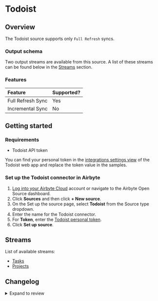 # Todoist

## Overview

The Todoist source supports only `Full Refresh` syncs.

### Output schema

Two output streams are available from this source. A list of these streams can be found below in the [Streams](todoist.md#streams) section.

### Features

| Feature           | Supported? |
| :---------------- | :--------- |
| Full Refresh Sync | Yes        |
| Incremental Sync  | No         |

## Getting started

### Requirements

- Todoist API token

You can find your personal token in the [integrations settings view](https://todoist.com/prefs/integrations) of the Todoist web app and replace the token value in the samples.

### Set up the Todoist connector in Airbyte

1. [Log into your Airbyte Cloud](https://cloud.airbyte.io/workspaces) account or navigate to the Airbyte Open Source dashboard.
2. Click **Sources** and then click **+ New source**.
3. On the Set up the source page, select **Todoist** from the Source type dropdown.
4. Enter the name for the Todoist connector.
5. For **Token**, enter the [Todoist personal token](https://todoist.com/app/settings/integrations/).
6. Click **Set up source**.

## Streams

List of available streams:

- [Tasks](https://developer.todoist.com/rest/v2/#tasks)
- [Projects](https://developer.todoist.com/rest/v2/#projects)

## Changelog

<details>
  <summary>Expand to review</summary>

| Version | Date       | Pull Request                                             | Subject                                                    |
| :------ | :--------- | :------------------------------------------------------- | :--------------------------------------------------------- |
| 0.3.31 | 2025-09-09 | [65713](https://github.com/airbytehq/airbyte/pull/65713) | Update dependencies |
| 0.3.30 | 2025-08-24 | [65464](https://github.com/airbytehq/airbyte/pull/65464) | Update dependencies |
| 0.3.29 | 2025-08-09 | [64827](https://github.com/airbytehq/airbyte/pull/64827) | Update dependencies |
| 0.3.28 | 2025-08-02 | [64377](https://github.com/airbytehq/airbyte/pull/64377) | Update dependencies |
| 0.3.27 | 2025-07-26 | [63964](https://github.com/airbytehq/airbyte/pull/63964) | Update dependencies |
| 0.3.26 | 2025-07-12 | [63086](https://github.com/airbytehq/airbyte/pull/63086) | Update dependencies |
| 0.3.25 | 2025-07-05 | [62734](https://github.com/airbytehq/airbyte/pull/62734) | Update dependencies |
| 0.3.24 | 2025-06-28 | [62207](https://github.com/airbytehq/airbyte/pull/62207) | Update dependencies |
| 0.3.23 | 2025-06-21 | [61806](https://github.com/airbytehq/airbyte/pull/61806) | Update dependencies |
| 0.3.22 | 2025-05-24 | [60521](https://github.com/airbytehq/airbyte/pull/60521) | Update dependencies |
| 0.3.21 | 2025-05-10 | [60075](https://github.com/airbytehq/airbyte/pull/60075) | Update dependencies |
| 0.3.20 | 2025-05-04 | [59611](https://github.com/airbytehq/airbyte/pull/59611) | Update dependencies |
| 0.3.19 | 2025-04-27 | [58425](https://github.com/airbytehq/airbyte/pull/58425) | Update dependencies |
| 0.3.18 | 2025-04-12 | [58004](https://github.com/airbytehq/airbyte/pull/58004) | Update dependencies |
| 0.3.17 | 2025-04-05 | [57445](https://github.com/airbytehq/airbyte/pull/57445) | Update dependencies |
| 0.3.16 | 2025-03-29 | [56873](https://github.com/airbytehq/airbyte/pull/56873) | Update dependencies |
| 0.3.15 | 2025-03-22 | [56250](https://github.com/airbytehq/airbyte/pull/56250) | Update dependencies |
| 0.3.14 | 2025-03-08 | [55635](https://github.com/airbytehq/airbyte/pull/55635) | Update dependencies |
| 0.3.13 | 2025-03-01 | [55143](https://github.com/airbytehq/airbyte/pull/55143) | Update dependencies |
| 0.3.12 | 2025-02-22 | [54544](https://github.com/airbytehq/airbyte/pull/54544) | Update dependencies |
| 0.3.11 | 2025-02-15 | [54046](https://github.com/airbytehq/airbyte/pull/54046) | Update dependencies |
| 0.3.10 | 2025-02-08 | [53546](https://github.com/airbytehq/airbyte/pull/53546) | Update dependencies |
| 0.3.9 | 2025-02-01 | [53066](https://github.com/airbytehq/airbyte/pull/53066) | Update dependencies |
| 0.3.8 | 2025-01-25 | [52436](https://github.com/airbytehq/airbyte/pull/52436) | Update dependencies |
| 0.3.7 | 2025-01-18 | [51964](https://github.com/airbytehq/airbyte/pull/51964) | Update dependencies |
| 0.3.6 | 2025-01-11 | [51458](https://github.com/airbytehq/airbyte/pull/51458) | Update dependencies |
| 0.3.5 | 2024-12-28 | [50823](https://github.com/airbytehq/airbyte/pull/50823) | Update dependencies |
| 0.3.4 | 2024-12-21 | [49737](https://github.com/airbytehq/airbyte/pull/49737) | Update dependencies |
| 0.3.3 | 2024-12-12 | [49430](https://github.com/airbytehq/airbyte/pull/49430) | Update dependencies |
| 0.3.2 | 2024-10-29 | [47823](https://github.com/airbytehq/airbyte/pull/47823) | Update dependencies |
| 0.3.1 | 2024-10-22 | [47237](https://github.com/airbytehq/airbyte/pull/47237) | Update dependencies |
| 0.3.0 | 2024-08-26 | [44775](https://github.com/airbytehq/airbyte/pull/44775) | Refactor connector to manifest-only format |
| 0.2.18 | 2024-08-24 | [44675](https://github.com/airbytehq/airbyte/pull/44675) | Update dependencies |
| 0.2.17 | 2024-08-17 | [44255](https://github.com/airbytehq/airbyte/pull/44255) | Update dependencies |
| 0.2.16 | 2024-08-12 | [43926](https://github.com/airbytehq/airbyte/pull/43926) | Update dependencies |
| 0.2.15 | 2024-08-10 | [43669](https://github.com/airbytehq/airbyte/pull/43669) | Update dependencies |
| 0.2.14 | 2024-08-03 | [43209](https://github.com/airbytehq/airbyte/pull/43209) | Update dependencies |
| 0.2.13 | 2024-07-27 | [42760](https://github.com/airbytehq/airbyte/pull/42760) | Update dependencies |
| 0.2.12 | 2024-07-20 | [42201](https://github.com/airbytehq/airbyte/pull/42201) | Update dependencies |
| 0.2.11 | 2024-07-13 | [41915](https://github.com/airbytehq/airbyte/pull/41915) | Update dependencies |
| 0.2.10 | 2024-07-10 | [41367](https://github.com/airbytehq/airbyte/pull/41367) | Update dependencies |
| 0.2.9 | 2024-07-09 | [41121](https://github.com/airbytehq/airbyte/pull/41121) | Update dependencies |
| 0.2.8 | 2024-07-06 | [40939](https://github.com/airbytehq/airbyte/pull/40939) | Update dependencies |
| 0.2.7 | 2024-06-25 | [40351](https://github.com/airbytehq/airbyte/pull/40351) | Update dependencies |
| 0.2.6 | 2024-06-22 | [40028](https://github.com/airbytehq/airbyte/pull/40028) | Update dependencies |
| 0.2.5 | 2024-06-05 | [38819](https://github.com/airbytehq/airbyte/pull/38819) | Make compatible with the builder |
| 0.2.4 | 2024-06-04 | [38936](https://github.com/airbytehq/airbyte/pull/38936) | [autopull] Upgrade base image to v1.2.1 |
| 0.2.3 | 2024-05-21 | [38524](https://github.com/airbytehq/airbyte/pull/38524) | [autopull] base image + poetry + up_to_date |
| 0.2.2 | 2024-04-19 | [37272](https://github.com/airbytehq/airbyte/pull/37272) | Upgrade to CDK 0.80.0 and manage dependencies with Poetry. |
| 0.2.1 | 2024-04-12 | [37272](https://github.com/airbytehq/airbyte/pull/37272) | schema descriptions |
| 0.2.0 | 2023-12-19 | [32690](https://github.com/airbytehq/airbyte/pull/32690) | Migrate to low-code |
| 0.1.0 | 2022-12-03 | [20046](https://github.com/airbytehq/airbyte/pull/20046) | 🎉 New Source: todoist |

</details>
